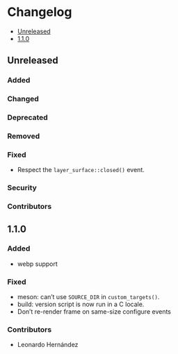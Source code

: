# Changelog

* [Unreleased](#unreleased)
* [1.1.0](#1-1-0)


## Unreleased
### Added
### Changed
### Deprecated
### Removed
### Fixed

* Respect the `layer_surface::closed()` event.


### Security
### Contributors


## 1.1.0

### Added

* webp support


### Fixed

* meson: can’t use `SOURCE_DIR` in `custom_targets()`.
* build: version script is now run in a C locale.
* Don’t re-render frame on same-size configure events


### Contributors

*  Leonardo Hernández
